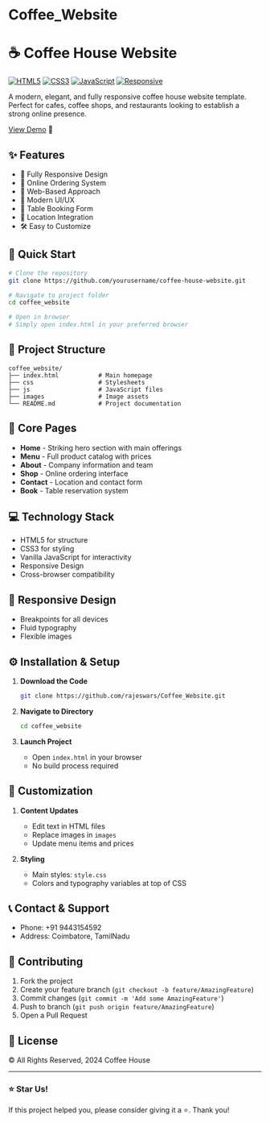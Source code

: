 # Coffee_Website
# ☕ Coffee House Website

[![HTML5](https://img.shields.io/badge/html5-%23E34F26.svg?style=for-the-badge&logo=html5&logoColor=white)](https://html.spec.whatwg.org/)
[![CSS3](https://img.shields.io/badge/css3-%231572B6.svg?style=for-the-badge&logo=css3&logoColor=white)](https://www.w3.org/Style/CSS/)
[![JavaScript](https://img.shields.io/badge/javascript-%23323330.svg?style=for-the-badge&logo=javascript&logoColor=%23F7DF1E)](https://www.javascript.com/)
[![Responsive](https://img.shields.io/badge/Responsive-Design-green?style=for-the-badge)](/)

A modern, elegant, and fully responsive coffee house website template. Perfect for cafes, coffee shops, and restaurants looking to establish a strong online presence.

[View Demo](https://htmlpreview.github.io/?https://raw.githubusercontent.com/rajeswars/Coffee_Website/refs/heads/main/Coffee%20Website/index.html) 🔗

## ✨ Features

- 🎯 Fully Responsive Design
- 🛒 Online Ordering System
- 📱 Web-Based Approach
- 🎨 Modern UI/UX
- 📝 Table Booking Form
- 📍 Location Integration
- 🛠 Easy to Customize

## 🚀 Quick Start

```bash
# Clone the repository
git clone https://github.com/yourusername/coffee-house-website.git

# Navigate to project folder
cd coffee_website

# Open in browser
# Simply open index.html in your preferred browser
```

## 📂 Project Structure

```
coffee_website/
├── index.html           # Main homepage            
├── css                  # Stylesheets
├── js                   # JavaScript files
├── images               # Image assets             
└── README.md            # Project documentation
```

## 🎯 Core Pages

- **Home** - Striking hero section with main offerings
- **Menu** - Full product catalog with prices
- **About** - Company information and team
- **Shop** - Online ordering interface
- **Contact** - Location and contact form
- **Book** - Table reservation system

## 💻 Technology Stack

- HTML5 for structure
- CSS3 for styling
- Vanilla JavaScript for interactivity
- Responsive Design
- Cross-browser compatibility

## 📱 Responsive Design

- Breakpoints for all devices
- Fluid typography
- Flexible images

## ⚙️ Installation & Setup

1. **Download the Code**
   ```bash
   git clone https://github.com/rajeswars/Coffee_Website.git
   ```

2. **Navigate to Directory**
   ```bash
   cd coffee_website
   ```

3. **Launch Project**
   - Open `index.html` in your browser
   - No build process required

## 🎨 Customization

1. **Content Updates**
   - Edit text in HTML files
   - Replace images in `images`
   - Update menu items and prices

2. **Styling**
   - Main styles: `style.css`
   - Colors and typography variables at top of CSS

## 📞 Contact & Support

- Phone: +91 9443154592
- Address: Coimbatore, TamilNadu

## 🤝 Contributing

1. Fork the project
2. Create your feature branch (`git checkout -b feature/AmazingFeature`)
3. Commit changes (`git commit -m 'Add some AmazingFeature'`)
4. Push to branch (`git push origin feature/AmazingFeature`)
5. Open a Pull Request

## 📄 License

© All Rights Reserved, 2024 Coffee House

---
### ⭐ Star Us!
If this project helped you, please consider giving it a ⭐️. Thank you!
